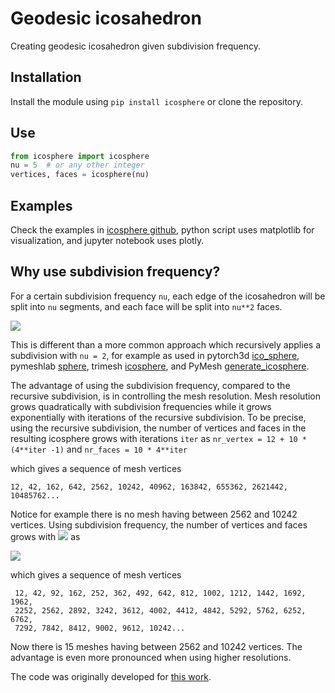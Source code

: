# Geodesic icosahedron 

Creating geodesic icosahedron given subdivision frequency. 

## Installation
Install the module using ```pip install icosphere``` or clone the repository.

## Use
``` python
from icosphere import icosphere
nu = 5  # or any other integer
vertices, faces = icosphere(nu)
```
## Examples
Check the examples in [icosphere github](https://github.com/vedranaa/icosphere), python script uses matplotlib for visualization, and jupyter notebook uses plotly.

## Why use subdivision frequency?
For a certain subdivision frequency `nu`, each edge of the icosahedron will be split into `nu` segments, and each face will be split into `nu**2` faces.

![](https://github.com/vedranaa/icosphere/raw/main/Figure.png)

This is different than a more common approach which recursively applies a subdivision with `nu = 2`, for example as used in pytorch3d [ico_sphere](https://github.com/facebookresearch/pytorch3d/blob/master/pytorch3d/utils/ico_sphere.py), pymeshlab [sphere](https://pymeshlab.readthedocs.io/en/latest/filter_list.html#sphere), trimesh [icosphere](https://trimsh.org/trimesh.creation.html?highlight=icosahedron#trimesh.creation.icosphere), and PyMesh [generate_icosphere](https://github.com/PyMesh/PyMesh/blob/384ba882b7558ba6e8653ed263c419226c22bddf/python/pymesh/meshutils/generate_icosphere.py).

The advantage of using the subdivision frequency, compared to the recursive subdivision, is in controlling the mesh resolution. Mesh resolution grows quadratically with subdivision frequencies while it grows exponentially with iterations of the recursive subdivision. To be precise, using the recursive subdivision, the number of vertices and faces in the resulting icosphere grows with iterations `iter` as 
`nr_vertex = 12 + 10 * (4**iter -1)` and `nr_faces = 10 * 4**iter`

which gives a sequence of mesh vertices

    12, 42, 162, 642, 2562, 10242, 40962, 163842, 655362, 2621442, 10485762... 

Notice for example there is no mesh having between 2562 and 10242 vertices. Using subdivision frequency, the number of vertices and faces grows with <img src="https://render.githubusercontent.com/render/math?math=\nu"> as

 <img src="https://render.githubusercontent.com/render/math?math=V(\nu)=12 %2B 10\,(\nu^2 - 1), \, \, \, \, \, \, F(\nu)=20 \cdot \nu^2">

which gives a sequence of mesh vertices 
    
     12, 42, 92, 162, 252, 362, 492, 642, 812, 1002, 1212, 1442, 1692, 1962, 
     2252, 2562, 2892, 3242, 3612, 4002, 4412, 4842, 5292, 5762, 6252, 6762, 
     7292, 7842, 8412, 9002, 9612, 10242...

Now there is 15 meshes having between 2562 and 10242 vertices. The advantage is even more pronounced when using higher resolutions.

The code was originally developed for [this work](https://ieeexplore.ieee.org/document/7182720).
